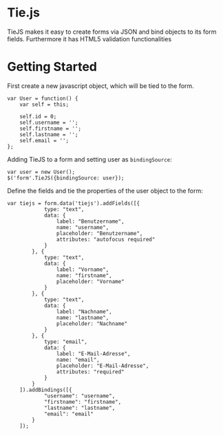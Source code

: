 Tie.js
=====

TieJS makes it easy to create forms via JSON and bind objects to its form fields. Furthermore it has HTML5 validation functionalities

Getting Started
=====
First create a new javascript object, which will be tied to the form.

    var User = function() {
        var self = this;

        self.id = 0;
        self.username = '';
        self.firstname = '';
        self.lastname = '';
        self.email = '';
    };
    
Adding TieJS to a form and setting user as `bindingSource`:

    var user = new User(); 
    $('form'.TieJS({bindingSource: user});

Define the fields and tie the properties of the user object to the form:

    var tiejs = form.data('tiejs').addFields([{
                type: "text",
                data: {
                    label: "Benutzername",
                    name: "username",
                    placeholder: "Benutzername",
                    attributes: "autofocus required"
                }
            }, {
                type: "text",
                data: {
                    label: "Vorname",
                    name: "firstname",
                    placeholder: "Vorname"
                }
            }, {
                type: "text",
                data: {
                    label: "Nachname",
                    name: "lastname",
                    placeholder: "Nachname"
                }
            }, {
                type: "email",
                data: {
                    label: "E-Mail-Adresse",
                    name: "email",
                    placeholder: "E-Mail-Adresse",
                    attributes: "required"
                }
            }
        ]).addBindings([{
                "username": "username",
                "firstname": "firstname",
                "lastname": "lastname",
                "email": "email"
            }
        ]);
